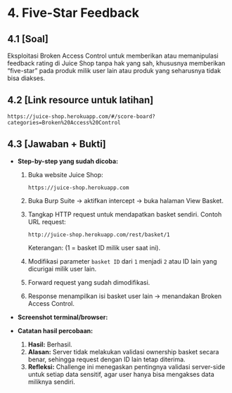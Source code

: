# **4. Five-Star Feedback**

## **4.1 [Soal]**
Eksploitasi Broken Access Control untuk memberikan atau memanipulasi feedback rating di Juice Shop tanpa hak yang sah, khususnya memberikan “five-star” pada produk milik user lain atau produk yang seharusnya tidak bisa diakses.

## **4.2 [Link resource untuk latihan]**
`https://juice-shop.herokuapp.com/#/score-board?categories=Broken%20Access%20Control`

## **4.3 [Jawaban + Bukti]**
- **Step-by-step yang sudah dicoba:**
    1. Buka website Juice Shop:
        ```
        https://juice-shop.herokuapp.com
        ```
    2. Buka Burp Suite → aktifkan intercept → buka halaman View Basket.
    3. Tangkap HTTP request untuk mendapatkan basket sendiri. Contoh URL request:
        ```
        http://juice-shop.herokuapp.com/rest/basket/1
        ```
        Keterangan: (1 = basket ID milik user saat ini).

    4. Modifikasi parameter `basket ID` dari `1` menjadi `2` atau ID lain yang dicurigai milik user lain.
    5. Forward request yang sudah dimodifikasi.
    6. Response menampilkan isi basket user lain → menandakan Broken Access Control.

- **Screenshot terminal/browser:**


- **Catatan hasil percobaan:**
    1. **Hasil:** Berhasil.
    2. **Alasan:** Server tidak melakukan validasi ownership basket secara benar, sehingga request dengan ID lain tetap diterima.
    3. **Refleksi:** Challenge ini menegaskan pentingnya validasi server-side untuk setiap data sensitif, agar user hanya bisa mengakses data miliknya sendiri.
